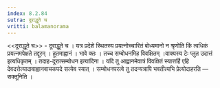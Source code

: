 ```yaml
---
index: 8.2.84
sutra: दूराद्धूते च
vritti: balamanorama
---
```


<<दूराद्धूते च>> - दूराद्धूते च । यत्र प्रदेशे स्थितस्य प्रयत्नोच्चारितं बोध्यमानो न श्रृणोति किं त्वधिकं प्रयत्नमपेक्षते तद्दूरम् । हूतमाह्वानं । भावे क्तः । तच्च सम्बोधनमिह विवक्षितम् ।वाक्यस्य टेः प्लुत उदात्त॑ इत्यधिकृतम् । तदाह-दूरात्सम्बोधन इत्यादिना । यदि तु आह्वानमेवात्रं विवक्षितं स्यात्तर्हि एहि देवदत्तेत्यादावाह्वानवाचकपदे सत्येव स्यात् । सम्बोधनपरत्वे तु तदन्यत्रापि भवतीत्यभि प्रेत्योदाहरति — सक्तूनिति । 